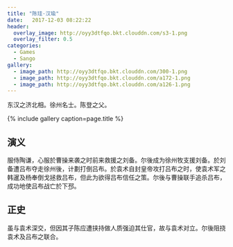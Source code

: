 ```yaml
---
title: "陈珪·汉瑜"
date:   2017-12-03 08:22:22
header:
  overlay_image: http://oyy3dtfqo.bkt.clouddn.com/s3-1.png
  overlay_filter: 0.5
categories:
  - Games
  - Sango
gallery:
  - image_path: http://oyy3dtfqo.bkt.clouddn.com/300-1.png
  - image_path: http://oyy3dtfqo.bkt.clouddn.com/a172-1.png
  - image_path: http://oyy3dtfqo.bkt.clouddn.com/a126-1.png
---
```


东汉之济北相。徐州名士。陈登之父。

{% include gallery caption=page.title %}

## 演义

服侍陶谦，心服於曹操来袭之时前来救援之刘备。尔後成为徐州牧支援刘备。於刘备遭吕布夺走徐州後，计劃打倒吕布。於袁术自封皇帝攻打吕布之时，使袁术军之韩暹及杨奉倒戈拯救吕布，但此为欲得吕布信任之策。尔後与曹操联手追杀吕布，成功地使吕布战亡於下邳。

## 正史

虽与袁术深交，但因其子陈应遭挟持做人质强迫其仕官，故与袁术对立。尔後阻挠袁术及吕布之联合。
